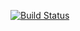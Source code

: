 [![Build Status](https://travis-ci.org/mulchy/unit-testing-examples.svg?branch=master)](https://travis-ci.org/mulchy/unit-testing-examples)